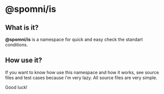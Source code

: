 # @spomni/is

## What is it?

**@spomni/is** is a namespace for quick and easy check the standart conditions.

## How use it?

If you want to know how use this namespace and how it works, see source files and test cases because i'm very lazy. All source files are very simple.

Good luck!